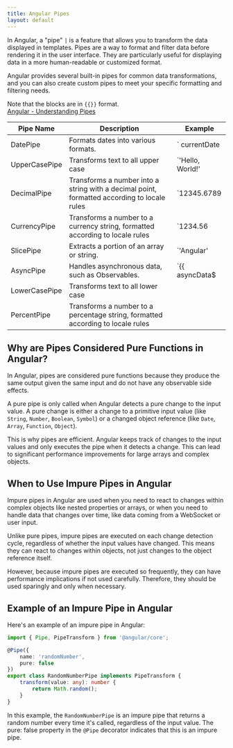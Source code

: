 ```yaml
---
title: Angular Pipes
layout: default
---
```


In Angular, a "pipe" `|` is a feature that allows you to transform the data displayed in templates. Pipes are a way to format and filter data before rendering it in the user interface. They are particularly useful for displaying data in a more human-readable or customized format.

Angular provides several built-in pipes for common data transformations, and you can also create custom pipes to meet your specific formatting and filtering needs.



Note that the blocks are in `{{}}` format.  
[Angular - Understanding Pipes](https://angular.io/guide/pipes-overview)

| Pipe Name | Description | Example |
| --- | --- | - |
| DatePipe      | Formats dates into various formats. | ` currentDate | date:'short' ` |
| UpperCasePipe | Transforms text to all upper case | `'Hello, World!' | uppercase`|
| DecimalPipe   | Transforms a number into a string with a decimal point, formatted according to locale rules | `12345.6789 | number:'1.2-2'`|
| CurrencyPipe  | Transforms a number to a currency string, formatted according to locale rules | `1234.56 | currency:'USD':'symbol':'1.2-2'` |
| SlicePipe     | Extracts a portion of an array or string. | `'Angular' | slice:0:3 ` |
| AsyncPipe     | Handles asynchronous data, such as Observables.  | `{{ asyncData$ | async }}`|
| LowerCasePipe | Transforms text to all lower case |
| PercentPipe   | Transforms a number to a percentage string, formatted according to locale rules |

## Why are Pipes Considered Pure Functions in Angular?

In Angular, pipes are considered pure functions because they produce the same output given the same input and do not have any observable side effects. 

A pure pipe is only called when Angular detects a pure change to the input value. A pure change is either a change to a primitive input value (like `String`, `Number`, `Boolean`, `Symbol`) or a changed object reference (like `Date`, `Array`, `Function`, `Object`).

This is why pipes are efficient. Angular keeps track of changes to the input values and only executes the pipe when it detects a change. This can lead to significant performance improvements for large arrays and complex objects.

## When to Use Impure Pipes in Angular

Impure pipes in Angular are used when you need to react to changes within complex objects like nested properties or arrays, or when you need to handle data that changes over time, like data coming from a WebSocket or user input.

Unlike pure pipes, impure pipes are executed on each change detection cycle, regardless of whether the input values have changed. This means they can react to changes within objects, not just changes to the object reference itself.

However, because impure pipes are executed so frequently, they can have performance implications if not used carefully. Therefore, they should be used sparingly and only when necessary.

## Example of an Impure Pipe in Angular

Here's an example of an impure pipe in Angular:

```typescript
import { Pipe, PipeTransform } from '@angular/core';

@Pipe({
    name: 'randomNumber',
    pure: false
})
export class RandomNumberPipe implements PipeTransform {
    transform(value: any): number {
        return Math.random();
    }
}
```

In this example, the `RandomNumberPipe` is an impure pipe that returns a random number every time it's called, regardless of the input value. The pure: false property in the `@Pipe` decorator indicates that this is an impure pipe.